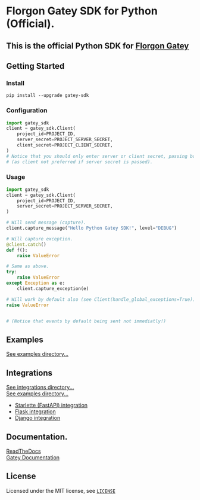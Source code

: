 # Florgon Gatey SDK for Python (Official).

## This is the official Python SDK for [Florgon Gatey](https://gatey.florgon.com)

## Getting Started

### Install

```
pip install --upgrade gatey-sdk
```

### Configuration

```python
import gatey_sdk
client = gatey_sdk.Client(
    project_id=PROJECT_ID,
    server_secret=PROJECT_SERVER_SECRET,
    client_secret=PROJECT_CLIENT_SECRET,
)
# Notice that you should only enter server or client secret, passing both have no effect as always server will be used.
# (as client not preferred if server secret is passed).
```

### Usage

```python
import gatey_sdk
client = gatey_sdk.Client(
    project_id=PROJECT_ID,
    server_secret=PROJECT_SERVER_SECRET,
)

# Will send message (capture).
client.capture_message("Hello Python Gatey SDK!", level="DEBUG")

# Will capture exception.
@client.catch()
def f():
    raise ValueError

# Same as above.
try:
    raise ValueError
except Exception as e:
    client.capture_exception(e)

# Will work by default also (see Client(handle_global_exceptions=True))
raise ValueError


# (Notice that events by default being sent not immediatly!)
```

## Examples

[See examples directory...](/examples)

## Integrations

[See integrations directory...](/gatey_sdk/integrations) \
[See examples directory...](/examples/integrations)

- [Starlette (FastAPI) integration](/gatey_sdk/integrations/starlette.py)
- [Flask integration](/gatey_sdk/integrations/flask.py)
- [Django integration](/gatey_sdk/integrations/django.py)

## Documentation.

[ReadTheDocs](https://gatey-sdk-py.readthedocs.io/) \
[Gatey Documentation](https://florgon.com/dev/gatey)

## License

Licensed under the MIT license, see [`LICENSE`](LICENSE)
